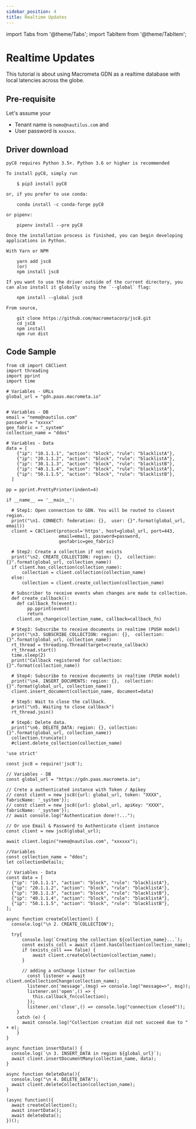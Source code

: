 ```yaml
---
sidebar_position: 4
title: Realtime Updates
---
```


import Tabs from '@theme/Tabs';
import TabItem from '@theme/TabItem';

# Realtime Updates

This tutorial is about using Macrometa GDN as a realtime database with local latencies across the globe.

## Pre-requisite

Let's assume your

* Tenant name is `nemo@nautilus.com` and
* User password is `xxxxxx`.

## Driver download

<Tabs groupId="operating-systems">
  <TabItem value="py" label="Python">

    pyC8 requires Python 3.5+. Python 3.6 or higher is recommended

    To install pyC8, simply run

        $ pip3 install pyC8

    or, if you prefer to use conda:

        conda install -c conda-forge pyC8

    or pipenv:

        pipenv install --pre pyC8

    Once the installation process is finished, you can begin developing applications in Python.

  </TabItem>
  <TabItem value="js" label="Javascript">

    With Yarn or NPM

        yarn add jsc8
        (or)
        npm install jsc8

    If you want to use the driver outside of the current directory, you can also install it globally using the `--global` flag:

        npm install --global jsc8

    From source,

        git clone https://github.com/macrometacorp/jsc8.git
        cd jsC8
        npm install
        npm run dist

  </TabItem>
</Tabs>  

## Code Sample

<Tabs groupId="operating-systems">
  <TabItem value="py" label="Python">

    from c8 import C8Client
    import threading
    import pprint
    import time

    # Variables - URLs
    global_url = "gdn.paas.macrometa.io"


    # Variables - DB
    email = "nemo@nautilus.com"
    password = "xxxxx"
    geo_fabric = "_system"
    collection_name = "ddos"

    # Variables - Data
    data = [
        {"ip": "10.1.1.1", "action": "block", "rule": "blacklistA"},
        {"ip": "20.1.1.2", "action": "block", "rule": "blacklistA"},
        {"ip": "30.1.1.3", "action": "block", "rule": "blacklistB"},
        {"ip": "40.1.1.4", "action": "block", "rule": "blacklistA"},
        {"ip": "50.1.1.5", "action": "block", "rule": "blacklistB"},
      ]

    pp = pprint.PrettyPrinter(indent=4)

    if __name__ == '__main__':

      # Step1: Open connection to GDN. You will be routed to closest region.
      print("\n1. CONNECT: federation: {},  user: {}".format(global_url, email))
      client = C8Client(protocol='https', host=global_url, port=443,
                        email=email, password=password,
                        geofabric=geo_fabric)      

      # Step2: Create a collection if not exists
      print("\n2. CREATE_COLLECTION: region: {},  collection: {}".format(global_url, collection_name))
      if client.has_collection(collection_name):
          collection = client.collection(collection_name)
      else:
          collection = client.create_collection(collection_name)

      # Subscriber to receive events when changes are made to collection.
      def create_callback():
        def callback_fn(event):
            pp.pprint(event)
            return
        client.on_change(collection_name, callback=callback_fn)

      # Step3: Subscribe to receive documents in realtime (PUSH model)
      print("\n3. SUBSCRIBE_COLLECTION: region: {},  collection: {}".format(global_url, collection_name))
      rt_thread = threading.Thread(target=create_callback)
      rt_thread.start()
      time.sleep(2)
      print("Callback registered for collection: {}".format(collection_name))

      # Step4: Subscribe to receive documents in realtime (PUSH model)
      print("\n4. INSERT_DOCUMENTS: region: {},  collection: {}".format(global_url, collection_name))
      client.insert_document(collection_name, document=data)
      
      # Step5: Wait to close the callback.
      print("\n5. Waiting to close callback")
      rt_thread.join()

      # Step6: Delete data.
      print("\n6. DELETE_DATA: region: {}, collection: {}".format(global_url, collection_name))
      collection.truncate()
      #client.delete_collection(collection_name)

  </TabItem>
  <TabItem value="js" label="Javascript">

    'use strict'

    const jsc8 = require('jsc8');

    // Variables - DB
    const global_url = "https://gdn.paas.macrometa.io";

    // Crete a authenticated instance with Token / Apikey
    // const client = new jsc8({url: global_url, token: "XXXX", fabricName: '_system'});
    // const client = new jsc8({url: global_url, apiKey: "XXXX", fabricName: '_system'});
    // await console.log("Authentication done!!...");

    // Or use Email & Password to Authenticate client instance
    const client = new jsc8(global_url);

    await client.login("nemo@nautilus.com", "xxxxxx");

    //Variables
    const collection_name = "ddos";
    let collectionDetails;

    // Variables - Data
    const data = [
      {"ip": "10.1.1.1", "action": "block", "rule": "blacklistA"},
      {"ip": "20.1.1.2", "action": "block", "rule": "blacklistA"},
      {"ip": "30.1.1.3", "action": "block", "rule": "blacklistB"},
      {"ip": "40.1.1.4", "action": "block", "rule": "blacklistA"},
      {"ip": "50.1.1.5", "action": "block", "rule": "blacklistB"},
    ];

    async function createCollection() {
      console.log("\n 2. CREATE_COLLECTION");

      try{
          console.log(`Creating the collection ${collection_name}...`);
          const exists_coll = await client.hasCollection(collection_name);
          if (exists_coll === false) {
              await client.createCollection(collection_name);
          }

          // adding a onChange listner for collection
            const listener = await client.onCollectionChange(collection_name);
            listener.on('message',(msg) => console.log("message=>", msg));
            listener.on('open',() => {
              this.callback_fn(collection);
            });
            listener.on('close',() => console.log("connection closed"));
        }
        catch (e) {
          await console.log("Collection creation did not succeed due to " + e);
        }
    }

    async function insertData() {
      console.log(`\n 3. INSERT_DATA in region ${global_url}`);
      await client.insertDocumentMany(collection_name, data);
    }

    async function deleteData(){
      console.log("\n 4. DELETE_DATA");
      await client.deleteCollection(collection_name);
    }

    (async function(){
      await createCollection();
      await insertData();
      await deleteData();
    })();
  </TabItem>
</Tabs>
